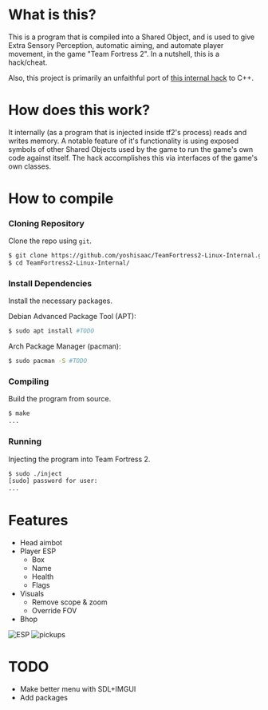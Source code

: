 # What is this?
This is a program that is compiled into a Shared Object, and is used to give Extra Sensory Perception, automatic aiming, and automate player movement, in the game "Team Fortress 2". In a nutshell, this is a hack/cheat.  
  
Also, this project is primarily an unfaithful port of [this internal hack](https://github.com/faluthe/tf_c) to C++.  

# How does this work?
It internally (as a program that is injected inside tf2's process) reads and writes memory. A notable feature of it's functionality is using exposed symbols of other Shared Objects used by the game to run the game's own code against itself. The hack accomplishes this via interfaces of the game's own classes.

# How to compile
### Cloning Repository
Clone the repo using `git`.  

```bash
$ git clone https://github.com/yoshisaac/TeamFortress2-Linux-Internal.git
$ cd TeamFortress2-Linux-Internal/
```

### Install Dependencies
Install the necessary packages.  
  
Debian Advanced Package Tool (APT):  
```bash
$ sudo apt install #TODO
```
  
Arch Package Manager (pacman):  
```bash
$ sudo pacman -S #TODO
```

### Compiling
Build the program from source.  
```bash
$ make
...
```

### Running
Injecting the program into Team Fortress 2.  
```bash
$ sudo ./inject
[sudo] password for user:
...
```

# Features
* Head aimbot
* Player ESP
  - Box
  - Name
  - Health
  - Flags
* Visuals
  - Remove scope & zoom
  - Override FOV
* Bhop

![ESP](https://r2.e-z.host/bb3dfc85-7f7f-4dcb-8b0b-3a4af0aa57e4/cvhlcwdqwgul2v1ia3.png)
![pickups](https://r2.e-z.host/bb3dfc85-7f7f-4dcb-8b0b-3a4af0aa57e4/6jhjaiseb021kvef5b.png)

# TODO
* Make better menu with SDL+IMGUI
* Add packages
